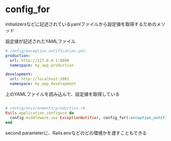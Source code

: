 # config_for

initializersなどに記述されているyamlファイルから設定値を取得するためのメソッド

設定値が記述されたYAMLファイル
```yaml
# config/exception_notification.yml:
production:
  url: http://127.0.0.1:8080
  namespace: my_app_production

development:
  url: http://localhost:3001
  namespace: my_app_development
```

上のYAMLファイルを読み込んで、設定値を取得している
```ruby

# config/environments/production.rb
Rails.application.configure do
  config.middleware.use ExceptionNotifier, config_for(:exception_notification)
end
```

second parameterに、Rails.envなどのどの環境かを渡すこともできる